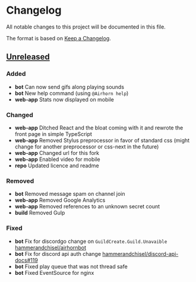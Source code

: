 # Changelog
All notable changes to this project will be documented in this file.

The format is based on [Keep a Changelog](http://keepachangelog.com/en/1.0.0/). 

## [Unreleased]
### Added 
 - **bot** Can now send gifs along playing sounds
 - **bot** New help command (using `@Airhorn help`)
 - **web-app** Stats now displayed on mobile
 
### Changed
 - **web-app** Ditched React and the bloat coming with it and rewrote the front page in simple TypeScript
 - **web-app** Removed Stylus preprocessor in favor of standard css (might change for another preprocessor or css-next in the future)
 - **web-app** Changed url for this fork
 - **web-app** Enabled video for mobile
 - **repo** Updated licence and readme
 
### Removed
 - **bot** Removed message spam on channel join
 - **web-app** Removed Google Analytics
 - **web-app** Removed references to an unknown secret count
 - **build** Removed Gulp
 
### Fixed
 - **bot** Fix for discordgo change on `GuildCreate.Guild.Unavaible` [hammerandchisel/airhornbot][origin35]
 - **bot** Fix for discord api auth change [hammerandchisel/discord-api-docs#119][dad119]
 - **bot** Fixed play queue that was not thread safe
 - **bot** Fixed EventSource for nginx

 [Unreleased]: https://github.com/hammerandchisel/airhornbot/compare/master...Shywim:master

 [dad119]: https://github.com/hammerandchisel/discord-api-docs/issues/119
 [origin35]: https://github.com/hammerandchisel/airhornbot/issues/35
